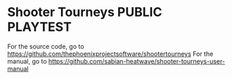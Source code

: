 # Shooter Tourneys PUBLIC PLAYTEST
For the source code, go to https://github.com/thephoenixprojectsoftware/shootertourneys
For the manual, go to https://github.com/sabian-heatwave/shooter-tourneys-user-manual